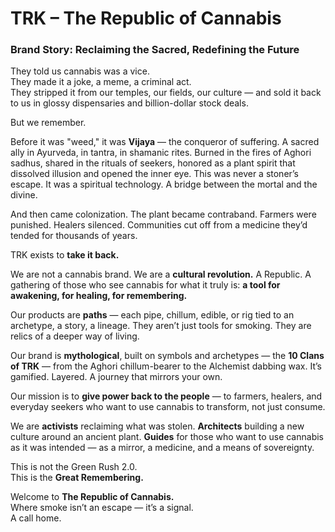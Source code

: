 # **TRK – The Republic of Cannabis**

### **Brand Story: Reclaiming the Sacred, Redefining the Future**

They told us cannabis was a vice.  
They made it a joke, a meme, a criminal act.  
They stripped it from our temples, our fields, our culture — and sold it back to us in glossy dispensaries and billion-dollar stock deals.

But we remember.

Before it was "weed," it was **Vijaya** — the conqueror of suffering. A sacred ally in Ayurveda, in tantra, in shamanic rites. Burned in the fires of Aghori sadhus, shared in the rituals of seekers, honored as a plant spirit that dissolved illusion and opened the inner eye. This was never a stoner’s escape. It was a spiritual technology. A bridge between the mortal and the divine.

And then came colonization. The plant became contraband. Farmers were punished. Healers silenced. Communities cut off from a medicine they’d tended for thousands of years.

TRK exists to **take it back.**

We are not a cannabis brand. We are a **cultural revolution.** A Republic. A gathering of those who see cannabis for what it truly is: **a tool for awakening, for healing, for remembering.**

Our products are **paths** — each pipe, chillum, edible, or rig tied to an archetype, a story, a lineage. They aren’t just tools for smoking. They are relics of a deeper way of living.

Our brand is **mythological**, built on symbols and archetypes — the **10 Clans of TRK** — from the Aghori chillum-bearer to the Alchemist dabbing wax. It’s gamified. Layered. A journey that mirrors your own.

Our mission is to **give power back to the people** — to farmers, healers, and everyday seekers who want to use cannabis to transform, not just consume.

We are **activists** reclaiming what was stolen. **Architects** building a new culture around an ancient plant. **Guides** for those who want to use cannabis as it was intended — as a mirror, a medicine, and a means of sovereignty.

This is not the Green Rush 2.0.  
This is the **Great Remembering.**

Welcome to **The Republic of Cannabis.**  
Where smoke isn’t an escape — it’s a signal.  
A call home.